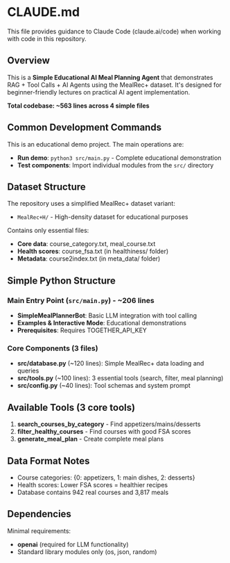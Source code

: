 # CLAUDE.md

This file provides guidance to Claude Code (claude.ai/code) when working with code in this repository.

## Overview

This is a **Simple Educational AI Meal Planning Agent** that demonstrates RAG + Tool Calls + AI Agents using the MealRec+ dataset. It's designed for beginner-friendly lectures on practical AI agent implementation.

**Total codebase: ~563 lines across 4 simple files**

## Common Development Commands

This is an educational demo project. The main operations are:

- **Run demo**: `python3 src/main.py` - Complete educational demonstration
- **Test components**: Import individual modules from the `src/` directory

## Dataset Structure

The repository uses a simplified MealRec+ dataset variant:
- `MealRec+H/` - High-density dataset for educational purposes

Contains only essential files:
- **Core data**: course_category.txt, meal_course.txt  
- **Health scores**: course_fsa.txt (in healthiness/ folder)
- **Metadata**: course2index.txt (in meta_data/ folder)

## Simple Python Structure

### Main Entry Point (`src/main.py`) - ~206 lines
- **SimpleMealPlannerBot**: Basic LLM integration with tool calling
- **Examples & Interactive Mode**: Educational demonstrations
- **Prerequisites**: Requires TOGETHER_API_KEY

### Core Components (3 files)
- **src/database.py** (~120 lines): Simple MealRec+ data loading and queries
- **src/tools.py** (~100 lines): 3 essential tools (search, filter, meal planning)
- **src/config.py** (~40 lines): Tool schemas and system prompt

## Available Tools (3 core tools)

1. **search_courses_by_category** - Find appetizers/mains/desserts
2. **filter_healthy_courses** - Find courses with good FSA scores
3. **generate_meal_plan** - Create complete meal plans

## Data Format Notes

- Course categories: {0: appetizers, 1: main dishes, 2: desserts}
- Health scores: Lower FSA scores = healthier recipes
- Database contains 942 real courses and 3,817 meals

## Dependencies

Minimal requirements:
- **openai** (required for LLM functionality)
- Standard library modules only (os, json, random)